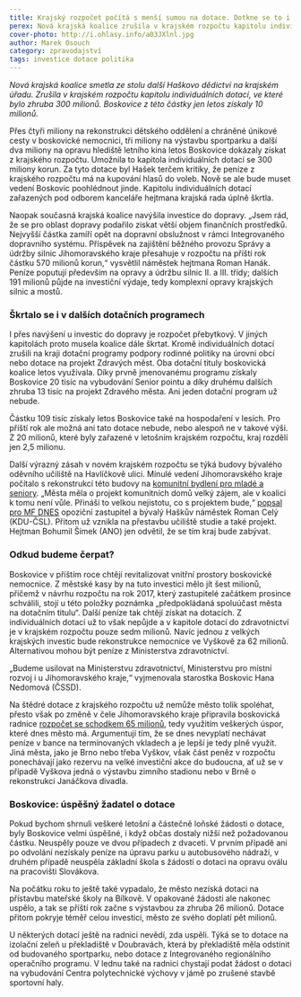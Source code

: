 ```yaml
---
title: Krajský rozpočet počítá s menší sumou na dotace. Dotkne se to i Boskovic
perex: Nová krajská koalice zrušila v krajském rozpočtu kapitolu individuálních dotací, ve které bylo zhruba 300 milionů. Boskovice z této částky jen letos získaly 10 milionů.
cover-photo: http://i.ohlasy.info/a03JXlnl.jpg
author: Marek Osouch
category: zpravodajství
tags: investice dotace politika
---
```


*Nová krajská koalice smetla ze stolu další Haškovo dědictví na krajském úřadu. Zrušila v krajském rozpočtu kapitolu individuálních dotací, ve které bylo zhruba 300 milionů. Boskovice z této částky jen letos získaly 10 milionů.*

Přes čtyři miliony na rekonstrukci dětského oddělení a chráněné únikové cesty v boskovické nemocnici, tři miliony na výstavbu sportparku a další dva miliony na opravu hlediště letního kina letos Boskovice dokázaly získat z krajského rozpočtu. Umožnila to kapitola individuálních dotací se 300 miliony korun. Za tyto dotace byl Hašek terčem kritiky, že peníze z krajského rozpočtu má na kupování hlasů do voleb. Nově se ale bude muset vedení Boskovic poohlédnout jinde. Kapitolu individuálních dotací zařazených pod odborem kanceláře hejtmana krajská rada úplně škrtla.

Naopak současná krajská koalice navýšila investice do dopravy. „Jsem rád, že se pro oblast dopravy podařilo získat větší objem finančních prostředků. Nejvyšší částka zamíří opět na dopravní obslužnost v rámci Integrovaného dopravního systému. Příspěvek na zajištění běžného provozu Správy a údržby silnic Jihomoravského kraje přesahuje v rozpočtu na příští rok částku 570 milionů korun,“ vysvětlil náměstek hejtmana Roman Hanák.  Peníze poputují především na opravy a údržbu silnic II. a III. třídy; dalších 191 milionů půjde na investiční výdaje, tedy komplexní opravy krajských silnic a mostů.

### Škrtalo se i v dalších dotačních programech

I přes navýšení u investic do dopravy je rozpočet přebytkový. V jiných kapitolách proto musela koalice dále škrtat. Kromě individuálních dotací zrušili na kraji dotační programy podpory rodinné politiky na úrovni obcí nebo dotace na projekt Zdravých měst. Oba dotační tituly boskovická koalice letos využívala. Díky prvně jmenovanému programu získaly Boskovice 20 tisíc na vybudování Senior pointu a díky druhému dalších zhruba 13 tisíc na projekt Zdravého města. Ani jeden dotační program už nebude.

Částku 109 tisíc získaly letos Boskovice také na hospodaření v lesích. Pro příští rok ale možná ani tato dotace nebude, nebo alespoň ne v takové výši. Z 20 milionů, které byly zařazené v letošním krajském rozpočtu, kraj rozdělí jen 2,5 milionu.

Další výrazný zásah v novém krajském rozpočtu se týká budovy bývalého oděvního učiliště na Havlíčkově ulici. Minulé vedení Jihomoravského kraje počítalo s rekonstrukcí této budovy na [komunitní bydlení pro mladé a seniory](http://www.ohlasy.info/clanky/2015/10/komunitni-dum-havlickova.html). „Města měla o projekt komunitních domů velký zájem, ale v koalici k tomu není vůle. Přináší to velkou nejistotu, co s projektem bude,“ [popsal pro MF DNES](http://brno.idnes.cz/nova-jihomoravska-koalice-rozmetala-haskovy-dotace-i-projekty-lidovcu-13d-/brno-zpravy.aspx?c=A161216_2293090_brno-zpravy_duch) opoziční zastupitel a bývalý Haškův náměstek Roman Celý (KDU-ČSL). Přitom už vznikla na přestavbu učiliště studie a také projekt. Hejtman Bohumil Šimek (ANO) jen odvětil, že se tím kraj bude zabývat.

### Odkud budeme čerpat?

Boskovice v příštím roce chtějí revitalizovat vnitřní prostory boskovické nemocnice. Z městské kasy by na tuto investici mělo jít šest milionů, přičemž v návrhu rozpočtu na rok 2017, který zastupitelé začátkem prosince schválili, stojí u této položky poznámka „předpokládaná spoluúčast města na dotačním titulu“. Další peníze tak chtějí získat na dotacích. Z individuálních dotací už to však nepůjde a v kapitole dotací do zdravotnictví je v krajském rozpočtu pouze sedm milionů. Navíc jednou z velkých krajských investic bude rekonstrukce nemocnice ve Vyškově za 62 milionů. Alternativou mohou být peníze z Ministerstva zdravotnictví.

„Budeme usilovat na Ministerstvu zdravotnictví, Ministerstvu pro místní rozvoj i u Jihomoravského kraje,“ vyjmenovala starostka Boskovic Hana Nedomová (ČSSD).

Na štědré dotace z krajského rozpočtu už nemůže město tolik spoléhat, přesto však po změně v čele Jihomoravského kraje připravila boskovická radnice [rozpočet se schodkem 65 milionů](http://www.ohlasy.info/clanky/2016/11/novy-rozpocet.html), tedy využitím veškerých úspor, které dnes město má. Argumentují tím, že se dnes nevyplatí nechávat peníze v bance na termínovaných vkladech a je lepší je tedy plně využít. Jiná města, jako je Brno nebo třeba Vyškov, však část peněz v rozpočtu ponechávají jako rezervu na velké investiční akce do budoucna, ať už se v případě Vyškova jedná o výstavbu zimního stadionu nebo v Brně o rekonstrukci Janáčkova divadla. 

### Boskovice: úspěšný žadatel o dotace

Pokud bychom shrnuli veškeré letošní a částečně loňské žádosti o dotace, byly Boskovice velmi úspěšné, i když občas dostaly nižší než požadovanou částku. Neuspěly pouze ve dvou případech z dvaceti. V prvním případě ani po odvolání nezískaly peníze na úpravu parku u autobusového nádraží, v druhém případě neuspěla základní škola s žádostí o dotaci na opravu oválu na pracovišti Slovákova.

Na počátku roku to ještě také vypadalo, že město nezíská dotaci na přístavbu mateřské školy na Bílkově. V opakované žádosti ale nakonec uspělo, a tak se příští rok začne s výstavbou za zhruba 26 milionů. Dotace přitom pokryje téměř celou investici, město ze svého doplatí pět milionů. 

U některých dotací ještě na radnici nevědí, zda uspěli. Týká se to dotace na izolační zeleň u překladiště v Doubravách, která by překladiště měla odstínit od budovaného sportparku, nebo dotace z Integrovaného regionálního operačního programu. V lednu také na radnici chystají podat žádost o dotaci na vybudování Centra polytechnické výchovy v jámě po zrušené stavbě sportovní haly.
